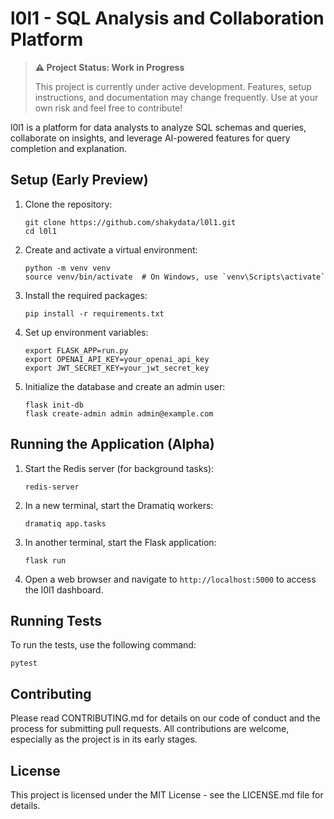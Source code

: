 # l0l1 - SQL Analysis and Collaboration Platform

> **⚠️ Project Status: Work in Progress**
>
> This project is currently under active development. Features, setup instructions, and documentation may change frequently. Use at your own risk and feel free to contribute!

l0l1 is a platform for data analysts to analyze SQL schemas and queries, collaborate on insights, and leverage AI-powered features for query completion and explanation.

## Setup (Early Preview)

1. Clone the repository:
   ```
   git clone https://github.com/shakydata/l0l1.git
   cd l0l1
   ```

2. Create and activate a virtual environment:
   ```
   python -m venv venv
   source venv/bin/activate  # On Windows, use `venv\Scripts\activate`
   ```

3. Install the required packages:
   ```
   pip install -r requirements.txt
   ```

4. Set up environment variables:
   ```
   export FLASK_APP=run.py
   export OPENAI_API_KEY=your_openai_api_key
   export JWT_SECRET_KEY=your_jwt_secret_key
   ```

5. Initialize the database and create an admin user:
   ```
   flask init-db
   flask create-admin admin admin@example.com
   ```

## Running the Application (Alpha)

1. Start the Redis server (for background tasks):
   ```
   redis-server
   ```

2. In a new terminal, start the Dramatiq workers:
   ```
   dramatiq app.tasks
   ```

3. In another terminal, start the Flask application:
   ```
   flask run
   ```

4. Open a web browser and navigate to `http://localhost:5000` to access the l0l1 dashboard.

## Running Tests

To run the tests, use the following command:
```
pytest
```

## Contributing

Please read CONTRIBUTING.md for details on our code of conduct and the process for submitting pull requests. All contributions are welcome, especially as the project is in its early stages.

## License

This project is licensed under the MIT License - see the LICENSE.md file for details.